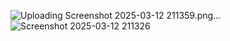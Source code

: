 ![Uploading Screenshot 2025-03-12 211359.png…]()
![Screenshot 2025-03-12 211326](https://github.com/user-attachments/assets/39059bb3-5d27-4779-9c11-51548f2e615b)
